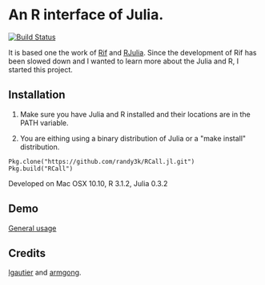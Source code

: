 An R interface of Julia.
====
[![Build Status](https://travis-ci.org/randy3k/RCall.jl.svg?branch=master)](https://travis-ci.org/randy3k/RCall.jl)

It is based one the work of [Rif](https://github.com/lgautier/Rif.jl) and [RJulia](https://github.com/armgong/RJulia). Since the development of Rif has been slowed down and I wanted to learn more about the Julia and R, I started this project.

Installation
------

1. Make sure you have Julia and R installed and their locations are in the PATH variable.

2. You are eithing using a binary distribution of Julia or a "make install" distribution.

```
Pkg.clone("https://github.com/randy3k/RCall.jl.git")
Pkg.build("RCall")
```

Developed on Mac OSX 10.10, R 3.1.2, Julia 0.3.2


Demo
------
[General usage](http://rtalks.net/RCall.jl)

Credits
------
[lgautier](https://github.com/lgautier) and [armgong](https://github.com/armgong).
